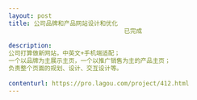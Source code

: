 ```yaml
---                
layout: post       
title: 公司品牌和产品网站设计和优化
                                已完成
           
description: 
公司打算做新网站，中英文+手机端适配；
一个以品牌为主展示主页，一个以推广销售为主的产品主页；
负责整个页面的规划、设计、交互设计等。
     
contenturl: https://pro.lagou.com/project/412.html      
---                 
```

